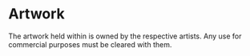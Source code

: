 # Artwork

The artwork held within is owned by the respective artists.  Any use for commercial purposes must be cleared with them.